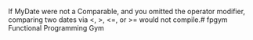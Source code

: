 If MyDate were not a Comparable, and you omitted the operator modifier, comparing two dates via <, >, <=, or >= would not compile.# fpgym
Functional Programming Gym
